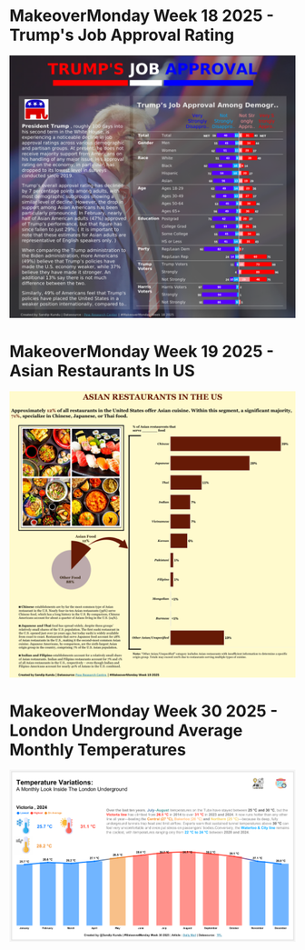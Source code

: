# MakeoverMonday Week 18 2025 - Trump's Job Approval Rating
![Dashboard](https://github.com/SandipGit04/Makeover-Monday/blob/main/Week%2018/Trump's%20Job%20Approval.png)

# MakeoverMonday Week 19 2025 - Asian Restaurants In US
![Dashboard](https://github.com/SandipGit04/Makeover-Monday/blob/main/Week%2019/Asian%20Restaurants%20In%20US.png)

# MakeoverMonday Week 30 2025 - London Underground Average Monthly Temperatures
![Dashboard](https://github.com/SandipGit04/Makeover-Monday/blob/main/Week%2030/London%20Underground%20Temperature.png)
